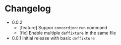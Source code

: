 # Changelog

* 0.0.2
  * [feature] Suppor `concordion:run` command 
  * [fix] Enable multiple `deffixture` in the same file
* 0.0.1 Initial release with basic `deffixture`

